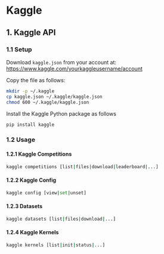 # Kaggle

## 1. Kaggle API

### 1.1 Setup

Download `kaggle.json` from your account at:
https://www.kaggle.com/yourkaggleusername/account

Copy the file as follows:

```bash
mkdir -p ~/.kaggle
cp kaggle.json ~/.kaggle/kaggle.json
chmod 600 ~/.kaggle/kaggle.json
```

Install the Kaggle Python package as follows

```bash
pip install kaggle
```

### 1.2 Usage

#### 1.2.1 Kaggle Competitions

```bash
kaggle competitions [list|files|download|leaderboard|...]
```

#### 1.2.2 Kaggle Config

```bash
kaggle config [view|set|unset]
```

#### 1.2.3 Datasets

```bash
kaggle datasets [list|files|download|...]
```

#### 1.2.4 Kaggle Kernels

```bash
kaggle kernels [list|init|status|...]
```

